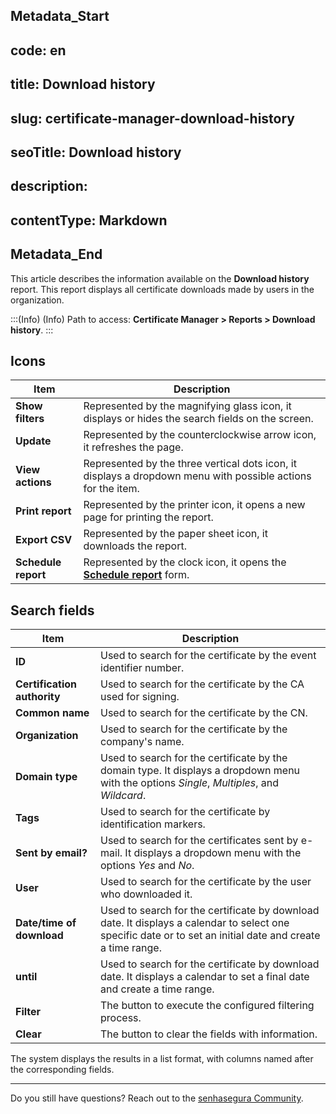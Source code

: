 ## Metadata_Start 
## code: en
## title: Download history 
## slug: certificate-manager-download-history 
## seoTitle: Download history 
## description:  
## contentType: Markdown 
## Metadata_End
This article describes the information available on the **Download history** report. This report displays all certificate downloads made by users in the organization. 

:::(Info) (Info)
Path to access: **Certificate Manager > Reports > Download history**.
:::

## Icons
| Item | Description |
| --- | --- |
|**Show filters**|Represented by the magnifying glass icon, it displays or hides the search fields on the screen.
|**Update**|Represented by the counterclockwise arrow icon, it refreshes the page.
|**View actions**|Represented by the three vertical dots icon, it displays a dropdown menu with possible actions for the item.
|**Print report**|Represented by the printer icon, it opens a new page for printing the report.
|**Export CSV**|Represented by the paper sheet icon, it downloads the report.
|**Schedule report**|Represented by the clock icon, it opens the [**Schedule report**](/v3-32/docs/general-information-how-to-issue-download-and-schedule-device-reports) form.

## Search fields
| Item | Description |
| --- | --- |
|**ID**|Used to search for the certificate by the event identifier number.|
|**Certification authority**|Used to search for the certificate by the CA used for signing.|
|**Common name**|Used to search for the certificate by the CN.|
|**Organization**|Used to search for the certificate by the company's name.|
|**Domain type**|Used to search for the certificate by the domain type. It displays a dropdown menu with the options *Single*, *Multiples*, and *Wildcard*. |
|**Tags**|Used to search for the certificate by identification markers.|
|**Sent by email?**|Used to search for the certificates sent by e-mail. It displays a dropdown menu with the options *Yes* and *No*. 
|**User**|Used to search for the certificate by the user who downloaded it.|
|**Date/time of download**|Used to search for the certificate by download date. It displays a calendar to select one specific date or to set an initial date and create a time range.
|**until**|Used to search for the certificate by download date. It displays a calendar to set a final date and create a time range.
|**Filter**|The button to execute the configured filtering process.
|**Clear**|The button to clear the fields with information.

The system displays the results in a list format, with columns named after the corresponding fields.
***
Do you still have questions? Reach out to the [senhasegura Community](https://community.senhasegura.io/).
